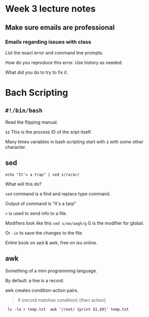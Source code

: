 # Week 3 lecture notes

## Make sure emails are professional 

### Emails regarding issues with class 

List the exact error and command line prompts.

How do you reproduce this error. Use history as needed.

What did you do to try to fix it. 

# Bach Scripting

## `#!/bin/bash`

Read the flipping manual.  

`$$` This is the process ID of the sript itself.

Many times variables in bash scripting start with `$` with some other character.

## sed

`echo "It's a trap" | sed s/ra/ar/` 

What will this do? 

`sed` command is a find and replace type command.

Output of command is "It's a tarp"

`>` is used to send info to a file. 

Modifiers look like this `sed s/ow/aagh/g` G is the modifier for global. 

Or `-ie` to save the changes to the file.

Entire book on sed & awk, free on isu online. 

## awk

Something of a mini programming language.

By default: a line is a record.

awk creates condition-action pairs.

> if (record matches condition) 
> {then action}

` ls -la > temp.txt 
awk '/root/ {print $1,$9}' temp.txt`
